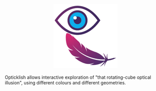<center><img src="https://github.com/jkcuk/Opticklish/blob/main/assets/logo.png"></center><br>
Opticklish allows interactive exploration of "that rotating-cube optical illusion", using different colours and different geometries.
